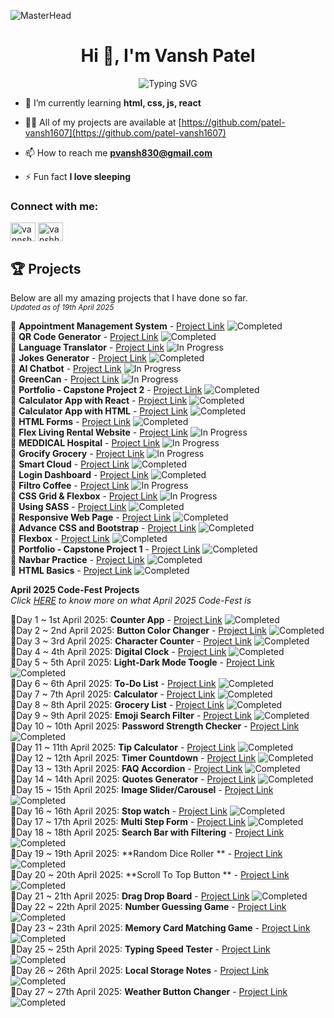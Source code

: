 ![MasterHead](https://1.bp.blogspot.com/-7A4WynwLsMw/XbBpCXG8fHI/AAAAAAAAMt4/uOa1bpLskYgrwGbllhSu2SDj_Mig8SXJQCLcBGAsYHQ/s1600/2000_600px.gif)
<h1 align="center">Hi 👋, I'm Vansh Patel</h1>
<p align="center">
<img src="https://readme-typing-svg.herokuapp.com?font=Fira+Code&pause=1000&color=3CDB85&center=true&vCenter=true&width=435&lines=Graphic+Designer;Full-Stack+Engineering+Student;Photographer;Videographer;Video+Editor;UI/UX+Designer;Proud+Developer;" alt="Typing SVG" />

- 🌱 I’m currently learning **html, css, js, react**

- 👨‍💻 All of my projects are available at [https://github.com/patel-vansh1607](https://github.com/patel-vansh1607)

- 📫 How to reach me **pvansh830@gmail.com**

- ⚡ Fun fact **I love sleeping**



</p>
<h3 align="left">Connect with me:</h3>
<p align="left">
<a href="https://instagram.com/vannshh.patell" target="blank"><img align="center" src="https://raw.githubusercontent.com/rahuldkjain/github-profile-readme-generator/master/src/images/icons/Social/instagram.svg" alt="vannshh.patell" height="30" width="40" /></a>
<a href="https://www.leetcode.com/vanshhhhh789" target="blank"><img align="center" src="https://raw.githubusercontent.com/rahuldkjain/github-profile-readme-generator/master/src/images/icons/Social/leet-code.svg" alt="vanshhhhh789" height="30" width="40" /></a>
</p>

## 🏆 Projects  
Below are all my amazing projects that I have done so far. <br>
<sub>_Updated as of 19th April 2025_</sub>

🔹 **Appointment Management System** - [Project Link](https://github.com/patel-vansh1607/appointment-management-system)  ![Completed](https://img.shields.io/badge/Completed-00C853?style=flat-square&color=00C853) <br>
🔹 **QR Code Generator** - [Project Link](https://github.com/patel-vansh1607/qr-code-generator)  ![Completed](https://img.shields.io/badge/Completed-00C853?style=flat-square&color=00C853) <br>
🔹 **Language Translator** - [Project Link](https://github.com/patel-vansh1607/language-translator)  ![In Progress](https://img.shields.io/badge/In%20Progress-FFA500?style=flat-square&color=FFA500) <br>
🔹 **Jokes Generator** - [Project Link](https://github.com/patel-vansh1607/jokes_generator)  ![Completed](https://img.shields.io/badge/Completed-00C853?style=flat-square&color=00C853) <br>
🔹 **AI Chatbot** - [Project Link](https://github.com/patel-vansh1607/open-ai) ![In Progress](https://img.shields.io/badge/In%20Progress-FFA500?style=flat-square&color=FFA500) <br>
🔹 **GreenCan** - [Project Link]( https://github.com/patel-vansh1607/greencan) ![In Progress](https://img.shields.io/badge/In%20Progress-FFA500?style=flat-square&color=FFA500) <br>
🔹 **Portfolio - Capstone Project 2** - [Project Link](https://github.com/patel-vansh1607/capstone-project-mod-1)  ![Completed](https://img.shields.io/badge/Completed-00C853?style=flat-square&color=00C853) <br>
🔹 **Calculator App with React** - [Project Link](https://github.com/patel-vansh1607/calculator-app-react)  ![Completed](https://img.shields.io/badge/Completed-00C853?style=flat-square&color=00C853) <br>
🔹 **Calculator App with HTML** - [Project Link](https://github.com/patel-vansh1607/calculator-app) ![Completed](https://img.shields.io/badge/Completed-00C853?style=flat-square&color=00C853) <br>
🔹 **HTML Forms** - [Project Link](https://github.com/patel-vansh1607/html-forms)  ![Completed](https://img.shields.io/badge/Completed-00C853?style=flat-square&color=00C853) <br>
🔹 **Flex Living Rental Website** - [Project Link](https://github.com/patel-vansh1607/flex-living-rental-website) ![In Progress](https://img.shields.io/badge/In%20Progress-FFA500?style=flat-square&color=FFA500) <br>
🔹 **MEDDICAL Hospital** - [Project Link](https://github.com/patel-vansh1607/MEDDICAL-hospital-website) ![In Progress](https://img.shields.io/badge/In%20Progress-FFA500?style=flat-square&color=FFA500) <br>
🔹 **Grocify Grocery** - [Project Link](https://github.com/patel-vansh1607/grocify-grocery) ![In Progress](https://img.shields.io/badge/In%20Progress-FFA500?style=flat-square&color=FFA500) <br>
🔹 **Smart Cloud** - [Project Link](https://github.com/patel-vansh1607/smart-cloud) ![Completed](https://img.shields.io/badge/Completed-00C853?style=flat-square&color=00C853) <br>
🔹 **Login Dashboard** - [Project Link](https://github.com/patel-vansh1607/login-dashboard) ![Completed](https://img.shields.io/badge/Completed-00C853?style=flat-square&color=00C853) <br>
🔹 **Filtro Coffee** - [Project Link](https://github.com/patel-vansh1607/filtro-coffee-website) ![In Progress](https://img.shields.io/badge/In%20Progress-FFA500?style=flat-square&color=FFA500) <br>
🔹 **CSS Grid & Flexbox** - [Project Link](https://github.com/patel-vansh1607/filtro-coffee-website) ![In Progress](https://img.shields.io/badge/In%20Progress-FFA500?style=flat-square&color=FFA500) <br>
🔹 **Using SASS** - [Project Link](https://github.com/patel-vansh1607/using-sass-) ![Completed](https://img.shields.io/badge/Completed-00C853?style=flat-square&color=00C853) <br>
🔹 **Responsive Web Page** - [Project Link](https://github.com/patel-vansh1607/responsive-web-page) ![Completed](https://img.shields.io/badge/Completed-00C853?style=flat-square&color=00C853) <br>
🔹 **Advance CSS and Bootstrap** - [Project Link](https://github.com/patel-vansh1607/adv-css-and-bootstrap) ![Completed](https://img.shields.io/badge/Completed-00C853?style=flat-square&color=00C853) <br>
🔹 **Flexbox** - [Project Link](https://github.com/patel-vansh1607/online-exam-flexbox) ![Completed](https://img.shields.io/badge/Completed-00C853?style=flat-square&color=00C853) <br>
🔹 **Portfolio - Capstone Project 1** - [Project Link](https://github.com/patel-vansh1607/portfolio-1) ![Completed](https://img.shields.io/badge/Completed-00C853?style=flat-square&color=00C853) <br>
🔹 **Navbar Practice** - [Project Link](https://github.com/patel-vansh1607/nav-bar) ![Completed](https://img.shields.io/badge/Completed-00C853?style=flat-square&color=00C853) <br>
🔹 **HTML Basics** - [Project Link](https://github.com/patel-vansh1607/week-2-html) ![Completed](https://img.shields.io/badge/Completed-00C853?style=flat-square&color=00C853) <br>

**April 2025 Code-Fest Projects** <br>
_Click [HERE](https://github.com/patel-vansh1607/code-fest) to know more on what April 2025 Code-Fest is_

🔹Day 1 ~ 1st April 2025: **Counter App** - [Project Link](https://github.com/patel-vansh1607/counter-app)  ![Completed](https://img.shields.io/badge/Completed-00C853?style=flat-square&color=00C853) <br>
🔹Day 2 ~ 2nd April 2025: **Button Color Changer** - [Project Link](https://github.com/patel-vansh1607/button-color-changer)  ![Completed](https://img.shields.io/badge/Completed-00C853?style=flat-square&color=00C853) <br>
🔹Day 3 ~ 3rd April 2025: **Character Counter** - [Project Link](https://github.com/patel-vansh1607/character-counter)  ![Completed](https://img.shields.io/badge/Completed-00C853?style=flat-square&color=00C853) <br>
🔹Day 4 ~ 4th April 2025: **Digital Clock** - [Project Link](https://github.com/patel-vansh1607/digital-clock)  ![Completed](https://img.shields.io/badge/Completed-00C853?style=flat-square&color=00C853) <br>
🔹Day 5 ~ 5th April 2025: **Light-Dark Mode Toogle** - [Project Link](https://github.com/patel-vansh1607/light-dark-mode-toogle)  ![Completed](https://img.shields.io/badge/Completed-00C853?style=flat-square&color=00C853) <br>
🔹Day 6 ~ 6th April 2025: **To-Do List** - [Project Link](https://github.com/patel-vansh1607/to-do-list)  ![Completed](https://img.shields.io/badge/Completed-00C853?style=flat-square&color=00C853) <br>
🔹Day 7 ~ 7th April 2025: **Calculator** - [Project Link](https://github.com/patel-vansh1607/calculator-react)  ![Completed](https://img.shields.io/badge/Completed-00C853?style=flat-square&color=00C853) <br>
🔹Day 8 ~ 8th April 2025: **Grocery List** - [Project Link](https://github.com/patel-vansh1607/grocery-list)  ![Completed](https://img.shields.io/badge/Completed-00C853?style=flat-square&color=00C853) <br>
🔹Day 9 ~ 9th April 2025: **Emoji Search Filter** - [Project Link](https://github.com/patel-vansh1607/emoji-search-filter)  ![Completed](https://img.shields.io/badge/Completed-00C853?style=flat-square&color=00C853) <br>
🔹Day 10 ~ 10th April 2025: **Password Strength Checker** - [Project Link](https://github.com/patel-vansh1607/password-strength-checker)  ![Completed](https://img.shields.io/badge/Completed-00C853?style=flat-square&color=00C853) <br>
🔹Day 11 ~ 11th April 2025: **Tip Calculator** - [Project Link](https://github.com/patel-vansh1607/tip-calculator)  ![Completed](https://img.shields.io/badge/Completed-00C853?style=flat-square&color=00C853) <br>
🔹Day 12 ~ 12th April 2025: **Timer Countdown** - [Project Link](https://github.com/patel-vansh1607/timer-countdown)  ![Completed](https://img.shields.io/badge/Completed-00C853?style=flat-square&color=00C853) <br>
🔹Day 13 ~ 13th April 2025: **FAQ Accordion** - [Project Link](https://github.com/patel-vansh1607/faq-accordion)  ![Completed](https://img.shields.io/badge/Completed-00C853?style=flat-square&color=00C853) <br>
🔹Day 14 ~ 14th April 2025: **Quotes Generator** - [Project Link](https://github.com/patel-vansh1607/quotes-generator)  ![Completed](https://img.shields.io/badge/Completed-00C853?style=flat-square&color=00C853) <br>
🔹Day 15 ~ 15th April 2025: **Image Slider/Carousel** - [Project Link](https://github.com/patel-vansh1607/image-carousel)  ![Completed](https://img.shields.io/badge/Completed-00C853?style=flat-square&color=00C853) <br>
🔹Day 16 ~ 16th April 2025: **Stop watch** - [Project Link](https://github.com/patel-vansh1607/stopwatch)  ![Completed](https://img.shields.io/badge/Completed-00C853?style=flat-square&color=00C853) <br>
🔹Day 17 ~ 17th April 2025: **Multi Step Form** - [Project Link](https://github.com/patel-vansh1607/multi-step-form)  ![Completed](https://img.shields.io/badge/Completed-00C853?style=flat-square&color=00C853) <br>
🔹Day 18 ~ 18th April 2025: **Search Bar with Filtering** - [Project Link](http://github.com/patel-vansh1607/search-bar-w-filtering)  ![Completed](https://img.shields.io/badge/Completed-00C853?style=flat-square&color=00C853) <br>
🔹Day 19 ~ 19th April 2025: **Random Dice Roller ** - [Project Link](https://github.com/patel-vansh1607/random-dice-roller)  ![Completed](https://img.shields.io/badge/Completed-00C853?style=flat-square&color=00C853) <br>
🔹Day 20 ~ 20th April 2025: **Scroll To Top Button ** - [Project Link](https://github.com/patel-vansh1607/scroll-to-top)  ![Completed](https://img.shields.io/badge/Completed-00C853?style=flat-square&color=00C853) <br>
🔹Day 21 ~ 21th April 2025: **Drag Drop Board** - [Project Link](https://github.com/patel-vansh1607/drag-drop-board)  ![Completed](https://img.shields.io/badge/Completed-00C853?style=flat-square&color=00C853) <br>
🔹Day 22 ~ 22th April 2025: **Number Guessing Game** - [Project Link](https://github.com/patel-vansh1607/number-guessing-game)  ![Completed](https://img.shields.io/badge/Completed-00C853?style=flat-square&color=00C853) <br>
🔹Day 23 ~ 23th April 2025: **Memory Card Matching Game** - [Project Link](https://github.com/patel-vansh1607/memory-function-game)  ![Completed](https://img.shields.io/badge/Completed-00C853?style=flat-square&color=00C853) <br>
🔹Day 25 ~ 25th April 2025: **Typing Speed Tester** - [Project Link](https://github.com/patel-vansh1607/typing-speed-tester)  ![Completed](https://img.shields.io/badge/Completed-00C853?style=flat-square&color=00C853) <br>
🔹Day 26 ~ 26th April 2025: **Local Storage Notes** - [Project Link](https://github.com/patel-vansh1607/notes-local-website)  ![Completed](https://img.shields.io/badge/Completed-00C853?style=flat-square&color=00C853) <br>
🔹Day 27 ~ 27th April 2025: **Weather Button Changer** - [Project Link](https://github.com/patel-vansh1607/weather-button-changer)  ![Completed](https://img.shields.io/badge/Completed-00C853?style=flat-square&color=00C853) <br>
